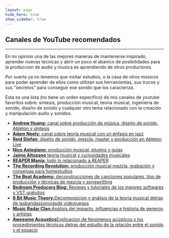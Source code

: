 ```yaml
---
layout: page
hide_hero: true
show_sidebar: true
---
```


## Canales de YouTube recomendados

---

En mi opinion una de las mejores maneras de mantenerse
inspirado, aprender nuevas tecnicas y abrir un poco el abanico
de posibilidades para la produccion de audio y musica es
aprendiendo de otros productores.

Por suerte ya no tenemos que visitar estudios, o la casa de
otros músicos para poder aprender de ellos como utilizan sus
herramientas, sus trucos y sus "secretos" para conseguir ese sonido
que los caracteriza.

Esta es una lista (no tiene un orden específico) de mis canales de
youtube favoritos sobre: síntesis, producción musical, teoria
músical, ingenieria de sonido, diseño de sonido y cualquier otro
tema relacionado con la creación y manipulación audio y sonidos.

<ul>
    <li>
        <a
            class="has-text-dark"
            href="https://www.youtube.com/user/songstowearpantsto"
            target="_blank"
            ><strong>Andrew Huang:</strong> canal sobre producción de
            música, diseño de sonido, Ableton y síntesis</a
        >
    </li>
    <li>
        <a
            class="has-text-dark"
            href="https://www.youtube.com/user/havic5"
            target="_blank"
        ><strong>Adam Neely:</strong> canal sobre teoria musical    con
            un énfasis en jazz</a
        >
    </li>
    <li>
        <a
            class="has-text-dark"
            href="https://www.youtube.com/user/reidiculousremix"
            target="_blank"
            ><strong>Reid Stefan:</strong> diseño de sonido, mezcla,
            master y producción en Ableton Live
        </a>
    </li>
    <li>
        <a
            class="has-text-dark"
        href="https://www.youtube.com/channel/  UCEkUr7EAx4LwIv2gp2pwvPQ"
            target="_blank"
            ><strong>Nico Astegiano:</strong> producción musical,
            plugins y guías</a
        >
    </li>
    <li>
        <a
            class="has-text-dark"
        href="https://www.youtube.com/channel/  UCa3DVlGH2_QhvwuWlPa6MDQ"
            target="_blank"
            ><strong>Jaime Altozano</strong> teoria musical y
            curiosidades musicales</a
        >
    </li>
    <li>
        <a
            class="has-text-dark"
        href="https://www.youtube.com/channel/  UCq297H7Ca98HlB5mVFHGSsQ"
            target="_blank"
            ><strong>REAPER Mania:</strong> todo lo relacionado a
            REAPER</a
        >
    </li>
    <li>
        <a
            class="has-text-dark"
            href="https://www.youtube.com/user/recordingrevolution"
            target="_blank"
            ><strong>The Recording Revolution:</strong> producción
            musical mezcla, grabación y consejoas para homestudios</a
        >
    </li>
    <li>
        <a
            class="has-text-dark"
            href="https://www.youtube.com/c/BeatAcademy/videos"
            target="_blank"
            ><strong>The Beat Academy:</strong> deconstrucciones de
        canciones populares, tips de producción y técnicas de   mezcla
            y songwritting</a
        >
    </li>
    <li>
        <a
            class="has-text-dark"
            href="https://www.youtube.com/c/Bedroomproducersblog/videos"
            target="_blank"
            ><strong>Bedroom Producers Blog:</strong> Reviews y tutoriales de los mejores softwares y VST gratuitos</a
        >
    </li>
    <li>
        <a
        class="has-text-dark"
        href="https://www.youtube.com/channel/UCeZLO2VgbZHeDcongKzzfOw"
        target="_blank"
        ><strong>8 Bit Music Theory:</strong>Decomposicion y análisis de la teoria musical detras de lasbandassonorasde videojuegos</a>
    </li>
    <li>
        <a
        class="has-text-dark"
        href="https://www.youtube.com/channel/UCcscSHEC5tA1aypzmKvcN0A"
        target="_blank"
        ><strong>Music Radar Clan:</strong>Análisis del impacto, influencias e historia de generos y artistas</a>
    </li>
    <li>
        <a
        class="has-text-dark"
        href="https://www.youtube.com/channel/UCtMq9D0KrMR93NQfuotUoKA"
        target="_blank"
        ><strong>Awesome Acoustics</strong>Explicacion de fenomenos acústicos y los procedimientos técnicos detras del estudio de la relación entre el sonido y el espacio</a>
    </li>
</ul>
